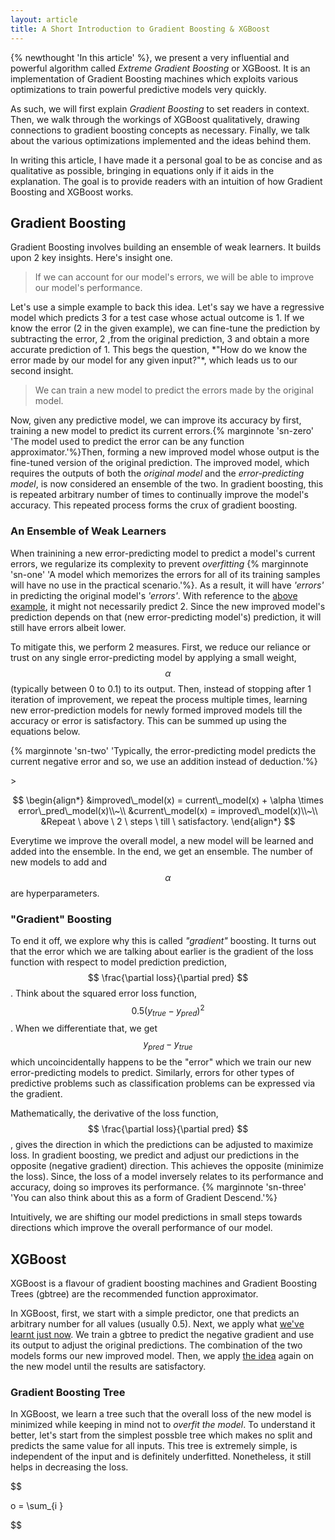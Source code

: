 ```yaml
---
layout: article
title: A Short Introduction to Gradient Boosting & XGBoost
---
```


$$
\DeclareMathOperator{\diag}{diag}
$$

{% newthought 'In this article' %}, we present a very influential and powerful algorithm called *Extreme Gradient Boosting* or XGBoost. It is an implementation of Gradient Boosting machines which exploits various optimizations to train powerful predictive models very quickly. 

As such, we will first explain *Gradient Boosting* to set readers in context. Then, we walk through the workings of XGBoost qualitatively, drawing connections to gradient boosting concepts as necessary. Finally, we talk about the various optimizations implemented and the ideas behind them. 

In writing this article, I have made it a personal goal to be as concise and as qualitative as possible, bringing in equations only if it aids in the explanation. The goal is to provide readers with an intuition of how Gradient Boosting and XGBoost works. 



## Gradient Boosting

Gradient Boosting involves building an ensemble of weak learners. It builds upon 2 key insights. Here's insight one.

>If we can account for our model's errors, we will be able to improve our model's performance.

<p id="example">
Let's use a simple example to back this idea. Let's say we have a regressive model which predicts 3 for a test case whose actual outcome is 1. If we know the error (2 in the given example), we can fine-tune the prediction by subtracting the error, 2 ,from the original prediction, 3 and obtain a more accurate prediction of 1. This begs the question, *"How do we know the error made by our model for any given input?"*, which leads us to our second insight.
</p>

>We can train a new model to predict the errors made by the original model.

Now, given any predictive model, we can improve its accuracy by first, training a new model to predict its current errors.{% marginnote 'sn-zero' 'The model used to predict the error can be any function approximator.'%}Then, forming a new improved model whose output is the fine-tuned version of the original prediction. The improved model, which requires the outputs of both the *original model* and the *error-predicting model*, is now considered an ensemble of the two. In gradient boosting, this is repeated arbitrary number of times to continually improve the model's accuracy. This repeated process forms the crux of gradient boosting.

### An Ensemble of Weak Learners

When trainining a new error-predicting model to predict a model's current errors, we regularize its complexity to prevent *overfitting* {% marginnote 'sn-one' 'A model which memorizes the errors for all of its training samples will have no use in the practical scenario.'%}. As a result, it will have *'errors'* in predicting the original model's *'errors'*. With reference to the <a href="#example">above example</a>, it might not necessarily predict 2. Since the new improved model's prediction depends on that (new error-predicting model's) prediction, it will still have errors albeit lower.

To mitigate this, we perform 2 measures. First, we reduce our reliance or trust on any single error-predicting model by applying a small weight, *$$ \alpha $$* (typically between 0 to 0.1) to its output. Then, instead of stopping after 1 iteration of improvement, we repeat the process multiple times, learning new error-prediction models for newly formed improved models till the accuracy or error is satisfactory. This can be summed up using the equations below.

{% marginnote 'sn-two' 'Typically, the error-predicting model predicts the current negative error and so, we use an addition instead of deduction.'%}
<p id="steps"></p>>

$$
\begin{align*}
&improved\_model(x) = current\_model(x) + \alpha \times error\_pred\_model(x)\\~\\
&current\_model(x) = improved\_model(x)\\~\\
&Repeat \ above \ 2 \ steps \ till \ satisfactory.
\end{align*}
$$

Everytime we improve the overall model, a new model will be learned and added into the ensemble. In the end, we get an ensemble. The number of new models to add and *$$ \alpha $$* are hyperparameters. 

### "Gradient" Boosting

To end it off, we explore why this is called *"gradient"* boosting. It turns out that the error which we are talking about earlier is the gradient of the loss function with respect to model prediction prediction, $$ \frac{\partial loss}{\partial pred} $$. Think about the squared error loss function, $$ 0.5 (y_{true}-y_{pred})^2 $$. When we differentiate that, we get $$ y_{pred}-y_{true} $$ which uncoincidentally happens to be the "error" which we train our new error-predicting models to predict. Similarly, errors for other types of predictive problems such as classification problems can be expressed via the gradient.

Mathematically, the derivative of the loss function, $$ \frac{\partial loss}{\partial pred} $$, gives the direction in which the predictions can be adjusted to maximize loss. In gradient boosting, we predict and adjust our predictions in the opposite (negative gradient) direction. This achieves the opposite (minimize the loss). Since, the loss of a model inversely relates to its performance and accuracy, doing so improves its performance. {% marginnote 'sn-three' 'You can also think about this as a form of Gradient Descend.'%} 

Intuitively, we are shifting our model predictions in small steps towards directions which improve the overall performance of our model. 

## XGBoost

XGBoost is a flavour of gradient boosting machines and Gradient Boosting Trees (gbtree) are the recommended function approximator. 

In XGBoost, first, we start with a simple predictor, one that predicts an arbitrary number for all values (usually 0.5). Next, we apply what <a href="#steps">we've learnt just now</a>. We train a gbtree to predict the negative gradient and use its output to adjust the original predictions. The combination of the two models forms our new improved model. Then, we apply <a href="#steps">the idea</a> again on the new model until the results are satisfactory. 

### Gradient Boosting Tree

In XGBoost, we learn a tree such that the overall loss of the new model is minimized while keeping in mind not to *overfit the model*. To understand it better, let's start from the simplest possble tree which makes no split and predicts the same value for all inputs. This tree is extremely simple, is independent of the input and is definitely underfitted. Nonetheless, it still helps in decreasing the loss. 

$$

o = \sum_{i \} 

$$








